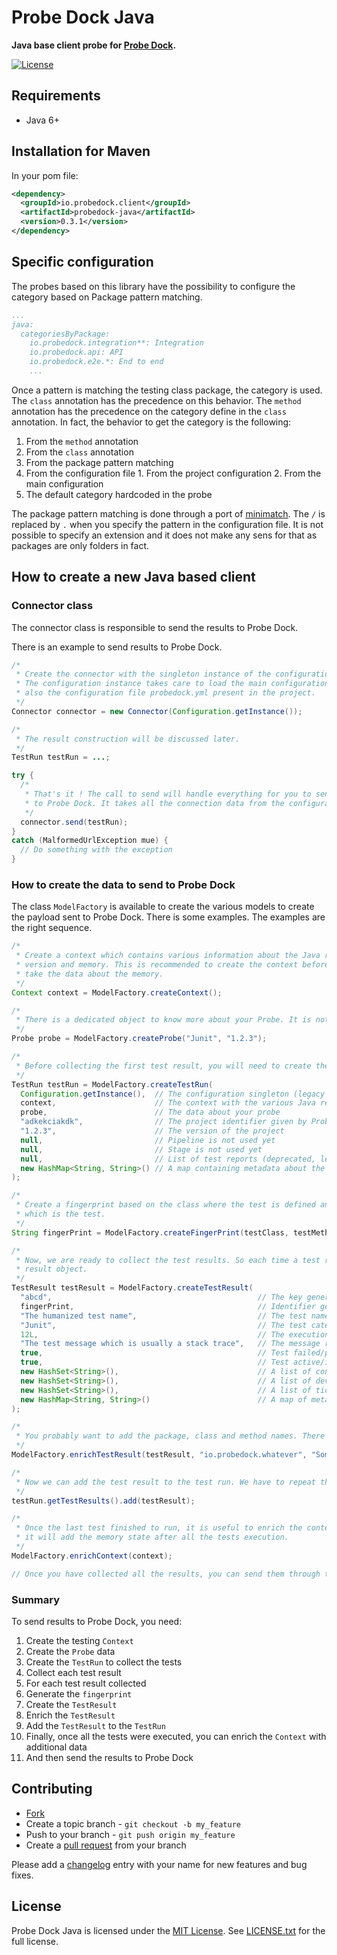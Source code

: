 # Probe Dock Java

**Java base client probe for [Probe Dock](https://github.com/probedock/probedock).**

[![License](https://img.shields.io/github/license/probedock/probedock-java.svg)](LICENSE.txt)

## Requirements

* Java 6+

## Installation for Maven

In your pom file:

```xml
<dependency>
  <groupId>io.probedock.client</groupId>
  <artifactId>probedock-java</artifactId>
  <version>0.3.1</version>
</dependency>
```

## Specific configuration

The probes based on this library have the possibility to configure the category based on Package pattern matching.

```yml
...
java:
  categoriesByPackage:
    io.probedock.integration**: Integration
    io.probedock.api: API
    io.probedock.e2e.*: End to end
    ...
```

Once a pattern is matching the testing class package, the category is used. The `class` annotation has the precedence on this behavior. The `method` annotation has the precedence on the category define in the `class` annotation. In fact, the behavior to get the category is the following:

  1. From the `method` annotation
  2. From the `class` annotation
  3. From the package pattern matching
  4. From the configuration file
    1. From the project configuration
    2. From the main configuration
  5. The default category hardcoded in the probe
  
The package pattern matching is done through a port of [minimatch](https://github.com/angelozerr/minimatch.java). The `/` is replaced by `.` when you specify the pattern in the configuration file. It is not possible to specify an extension and it does not make any sens for that as packages are only folders in fact.

## How to create a new Java based client

### Connector class

The connector class is responsible to send the results to Probe Dock.

There is an example to send results to Probe Dock.

```java
/*
 * Create the connector with the singleton instance of the configuration.
 * The configuration instance takes care to load the main configuration file in ~/.probedock/config.yml and
 * also the configuration file probedock.yml present in the project.
 */
Connector connector = new Connector(Configuration.getInstance());

/*
 * The result construction will be discussed later.
 */
TestRun testRun = ...;

try {
  /* 
   * That's it ! The call to send will handle everything for you to send the results
   * to Probe Dock. It takes all the connection data from the configuration.
   */
  connector.send(testRun);
}
catch (MalformedUrlException mue) {
  // Do something with the exception
}
```

### How to create the data to send to Probe Dock

The class `ModelFactory` is available to create the various models to create the payload sent to Probe Dock. There is 
some examples. The examples are the right sequence. 

```java
/*
 * Create a context which contains various information about the Java runtime environment like the VM version, Java
 * version and memory. This is recommended to create the context before the first test is run as it will also
 * take the data about the memory.
 */
Context context = ModelFactory.createContext();

/*
 * There is a dedicated object to know more about your Probe. It is not mandatory but highly recommended.
 */
Probe probe = ModelFactory.createProbe("Junit", "1.2.3");

/*
 * Before collecting the first test result, you will need to create the test run to store the test results.
 */
TestRun testRun = ModelFactory.createTestRun(
  Configuration.getInstance(),  // The configuration singleton (legacy reason)
  context,                      // The context with the various Java related data
  probe,                        // The data about your probe
  "adkekciakdk",                // The project identifier given by Probe Dock and generaly retrieved from the configuration
  "1.2.3",                      // The version of the project
  null,                         // Pipeline is not used yet   
  null,                         // Stage is not used yet
  null,                         // List of test reports (deprecated, legacy), 
  new HashMap<String, String>() // A map containing metadata about the test run
);

/*
 * Create a fingerprint based on the class where the test is defined and the method
 * which is the test.
 */
String fingerPrint = ModelFactory.createFingerPrint(testClass, testMethod);

/*
 * Now, we are ready to collect the test results. So each time a test result is received, we need to create a test
 * result object.
 */
TestResult testResult = ModelFactory.createTestResult(
  "abcd",                                              // The key generated by Probe Dock to identify the test
  fingerPrint,                                         // Identifier generated by the Probe to identify the test
  "The humanized test name",                           // The test name which should be human friendly
  "Junit",                                             // The test category. The Probe should define a default one
  12L,                                                 // The execution duration
  "The test message which is usually a stack trace",   // The message represented the test result (stack trace, ...)
  true,                                                // Test failed/passed
  true,                                                // Test active/inactive.
  new HashSet<String>(),                               // A list of contributor emails
  new HashSet<String>(),                               // A list of developer defined tags about the test
  new HashSet<String>(),                               // A list of tickets (JIRA, ...)
  new HashMap<String, String>()                        // A map of meta data about the test (e.g. java class, method, package)
);

/*
 * You probably want to add the package, class and method names. There is an helper method for that
 */
ModelFactory.enrichTestResult(testResult, "io.probedock.whatever", "SomeClass", "someMethod");

/*
 * Now we can add the test result to the test run. We have to repeat that for each test collected.
 */
testRun.getTestResults().add(testResult);

/*
 * Once the last test finished to run, it is useful to enrich the context with additional data. In fact,
 * it will add the memory state after all the tests execution.
 */
ModelFactory.enrichContext(context);

// Once you have collected all the results, you can send them through the Connector
```

### Summary

To send results to Probe Dock, you need:

1. Create the testing `Context`
2. Create the `Probe` data
3. Create the `TestRun` to collect the tests
4. Collect each test result
5. For each test result collected
  1. Generate the `fingerprint`
  2. Create the `TestResult`
  3. Enrich the `TestResult`
  4. Add the `TestResult` to the `TestRun`
6. Finally, once all the tests were executed, you can enrich the `Context` with additional data
7. And then send the results to Probe Dock

## Contributing

* [Fork](https://help.github.com/articles/fork-a-repo)
* Create a topic branch - `git checkout -b my_feature`
* Push to your branch - `git push origin my_feature`
* Create a [pull request](http://help.github.com/pull-requests/) from your branch

Please add a [changelog](CHANGELOG.md) entry with your name for new features and bug fixes.

## License

Probe Dock Java is licensed under the [MIT License](http://opensource.org/licenses/MIT).
See [LICENSE.txt](LICENSE.txt) for the full license.
